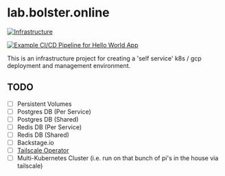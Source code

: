 # lab.bolster.online

[![Infrastructure](https://github.com/andrewbolster/lab.bolster.online/actions/workflows/infrastructure.deploy.yaml/badge.svg)](https://github.com/andrewbolster/lab.bolster.online/actions/workflows/infrastructure.deploy.yaml)

[![Example CI/CD Pipeline for Hello World App](https://github.com/andrewbolster/lab.bolster.online/actions/workflows/hello_world.deploy.yaml/badge.svg)](https://github.com/andrewbolster/lab.bolster.online/actions/workflows/hello_world.deploy.yaml)

This is an infrastructure project for creating a 'self service' k8s / gcp deployment and management environment.

## TODO

- [ ] Persistent Volumes
- [ ] Postgres DB (Per Service)
- [ ] Postgres DB (Shared)
- [ ] Redis DB (Per Service)
- [ ] Redis DB (Shared)
- [ ] Backstage.io
- [ ] [Tailscale Operator](https://tailscale.com/kb/1236/kubernetes-operator)
- [ ] Multi-Kubernetes Cluster (i.e. run on that bunch of pi's in the house via tailscale)